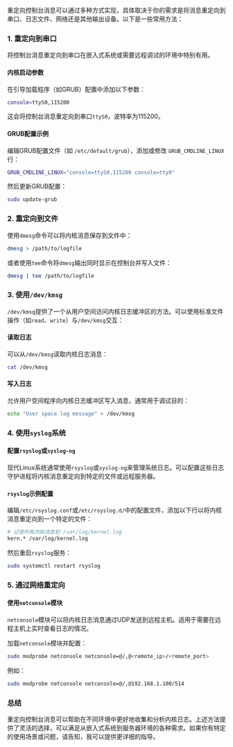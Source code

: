 重定向控制台消息可以通过多种方式实现，具体取决于你的需求是将消息重定向到串口、日志文件、网络还是其他输出设备。以下是一些常用方法：

### 1. 重定向到串口

将控制台消息重定向到串口在嵌入式系统或需要远程调试的环境中特别有用。

#### 内核启动参数
在引导加载程序（如GRUB）配置中添加以下参数：

```bash
console=ttyS0,115200
```

这会将控制台消息重定向到串口`ttyS0`，波特率为115200。

#### GRUB配置示例
编辑GRUB配置文件（如 `/etc/default/grub`），添加或修改 `GRUB_CMDLINE_LINUX` 行：

```bash
GRUB_CMDLINE_LINUX="console=ttyS0,115200 console=tty0"
```

然后更新GRUB配置：

```bash
sudo update-grub
```

### 2. 重定向到文件

使用`dmesg`命令可以将内核消息保存到文件中：

```bash
dmesg > /path/to/logfile
```

或者使用`tee`命令将`dmesg`输出同时显示在控制台并写入文件：

```bash
dmesg | tee /path/to/logfile
```

### 3. 使用`/dev/kmsg`

`/dev/kmsg`提供了一个从用户空间访问内核日志缓冲区的方法。可以使用标准文件操作（如`read`、`write`）与`/dev/kmsg`交互：

#### 读取日志
可以从`/dev/kmsg`读取内核日志消息：

```bash
cat /dev/kmsg
```

#### 写入日志
允许用户空间程序向内核日志缓冲区写入消息，通常用于调试目的：

```bash
echo "User space log message" > /dev/kmsg
```

### 4. 使用`syslog`系统

#### 配置`rsyslog`或`syslog-ng`

现代Linux系统通常使用`rsyslog`或`syslog-ng`来管理系统日志。可以配置这些日志守护进程将内核消息重定向到特定的文件或远程服务器。

#### `rsyslog`示例配置
编辑`/etc/rsyslog.conf`或`/etc/rsyslog.d/`中的配置文件，添加以下行以将内核消息重定向到一个特定的文件：

```bash
# 记录所有内核消息到 /var/log/kernel.log
kern.* /var/log/kernel.log
```

然后重启`rsyslog`服务：

```bash
sudo systemctl restart rsyslog
```

### 5. 通过网络重定向

#### 使用`netconsole`模块

`netconsole`模块可以将内核日志消息通过UDP发送到远程主机。适用于需要在远程主机上实时查看日志的情况。

加载`netconsole`模块并配置：

```bash
sudo modprobe netconsole netconsole=@/,@<remote_ip>/<remote_port>
```

例如：

```bash
sudo modprobe netconsole netconsole=@/,@192.168.1.100/514
```

### 总结

重定向控制台消息可以帮助在不同环境中更好地收集和分析内核日志。上述方法提供了灵活的选择，可以满足从嵌入式系统到服务器环境的各种需求。如果你有特定的使用场景或问题，请告知，我可以提供更详细的指导。